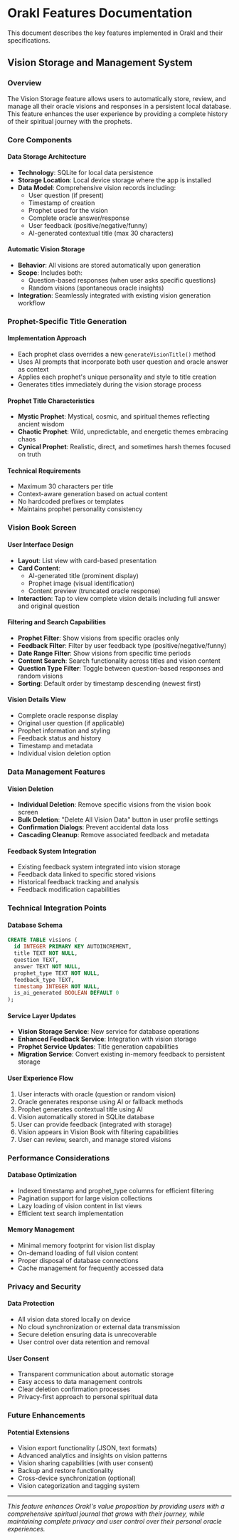 # Orakl Features Documentation

This document describes the key features implemented in Orakl and their specifications.

## Vision Storage and Management System

### Overview
The Vision Storage feature allows users to automatically store, review, and manage all their oracle visions and responses in a persistent local database. This feature enhances the user experience by providing a complete history of their spiritual journey with the prophets.

### Core Components

#### **Data Storage Architecture**
- **Technology**: SQLite for local data persistence
- **Storage Location**: Local device storage where the app is installed
- **Data Model**: Comprehensive vision records including:
  - User question (if present)
  - Timestamp of creation
  - Prophet used for the vision
  - Complete oracle answer/response
  - User feedback (positive/negative/funny)
  - AI-generated contextual title (max 30 characters)

#### **Automatic Vision Storage**
- **Behavior**: All visions are stored automatically upon generation
- **Scope**: Includes both:
  - Question-based responses (when user asks specific questions)
  - Random visions (spontaneous oracle insights)
- **Integration**: Seamlessly integrated with existing vision generation workflow

### Prophet-Specific Title Generation

#### **Implementation Approach**
- Each prophet class overrides a new `generateVisionTitle()` method
- Uses AI prompts that incorporate both user question and oracle answer as context
- Applies each prophet's unique personality and style to title creation
- Generates titles immediately during the vision storage process

#### **Prophet Title Characteristics**
- **Mystic Prophet**: Mystical, cosmic, and spiritual themes reflecting ancient wisdom
- **Chaotic Prophet**: Wild, unpredictable, and energetic themes embracing chaos
- **Cynical Prophet**: Realistic, direct, and sometimes harsh themes focused on truth

#### **Technical Requirements**
- Maximum 30 characters per title
- Context-aware generation based on actual content
- No hardcoded prefixes or templates
- Maintains prophet personality consistency

### Vision Book Screen

#### **User Interface Design**
- **Layout**: List view with card-based presentation
- **Card Content**:
  - AI-generated title (prominent display)
  - Prophet image (visual identification)
  - Content preview (truncated oracle response)
- **Interaction**: Tap to view complete vision details including full answer and original question

#### **Filtering and Search Capabilities**
- **Prophet Filter**: Show visions from specific oracles only
- **Feedback Filter**: Filter by user feedback type (positive/negative/funny)
- **Date Range Filter**: Show visions from specific time periods
- **Content Search**: Search functionality across titles and vision content
- **Question Type Filter**: Toggle between question-based responses and random visions
- **Sorting**: Default order by timestamp descending (newest first)

#### **Vision Details View**
- Complete oracle response display
- Original user question (if applicable)
- Prophet information and styling
- Feedback status and history
- Timestamp and metadata
- Individual vision deletion option

### Data Management Features

#### **Vision Deletion**
- **Individual Deletion**: Remove specific visions from the vision book screen
- **Bulk Deletion**: "Delete All Vision Data" button in user profile settings
- **Confirmation Dialogs**: Prevent accidental data loss
- **Cascading Cleanup**: Remove associated feedback and metadata

#### **Feedback System Integration**
- Existing feedback system integrated into vision storage
- Feedback data linked to specific stored visions
- Historical feedback tracking and analysis
- Feedback modification capabilities

### Technical Integration Points

#### **Database Schema**
```sql
CREATE TABLE visions (
  id INTEGER PRIMARY KEY AUTOINCREMENT,
  title TEXT NOT NULL,
  question TEXT,
  answer TEXT NOT NULL,
  prophet_type TEXT NOT NULL,
  feedback_type TEXT,
  timestamp INTEGER NOT NULL,
  is_ai_generated BOOLEAN DEFAULT 0
);
```

#### **Service Layer Updates**
- **Vision Storage Service**: New service for database operations
- **Enhanced Feedback Service**: Integration with vision storage
- **Prophet Service Updates**: Title generation capabilities
- **Migration Service**: Convert existing in-memory feedback to persistent storage

#### **User Experience Flow**
1. User interacts with oracle (question or random vision)
2. Oracle generates response using AI or fallback methods
3. Prophet generates contextual title using AI
4. Vision automatically stored in SQLite database
5. User can provide feedback (integrated with storage)
6. Vision appears in Vision Book with filtering capabilities
7. User can review, search, and manage stored visions

### Performance Considerations

#### **Database Optimization**
- Indexed timestamp and prophet_type columns for efficient filtering
- Pagination support for large vision collections
- Lazy loading of vision content in list views
- Efficient text search implementation

#### **Memory Management**
- Minimal memory footprint for vision list display
- On-demand loading of full vision content
- Proper disposal of database connections
- Cache management for frequently accessed data

### Privacy and Security

#### **Data Protection**
- All vision data stored locally on device
- No cloud synchronization or external data transmission
- Secure deletion ensuring data is unrecoverable
- User control over data retention and removal

#### **User Consent**
- Transparent communication about automatic storage
- Easy access to data management controls
- Clear deletion confirmation processes
- Privacy-first approach to personal spiritual data

### Future Enhancements

#### **Potential Extensions**
- Vision export functionality (JSON, text formats)
- Advanced analytics and insights on vision patterns
- Vision sharing capabilities (with user consent)
- Backup and restore functionality
- Cross-device synchronization (optional)
- Vision categorization and tagging system

---

*This feature enhances Orakl's value proposition by providing users with a comprehensive spiritual journal that grows with their journey, while maintaining complete privacy and user control over their personal oracle experiences.*
